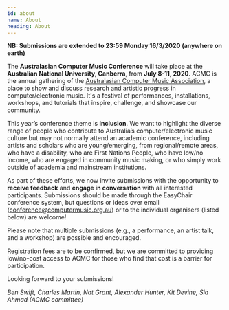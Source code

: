 ```yaml
---
id: about
name: About
heading: About
---
```


**NB: Submissions are extended to 23:59 Monday 16/3/2020 (anywhere on earth)**

The **Australasian Computer Music Conference** will take place at the
**Australian National University, Canberra**, from **July 8-11, 2020**. ACMC is
the annual gathering of the [Australasian Computer Music
Association](https://computermusic.org.au), a place to show and
discuss research and artistic progress in computer/electronic music. It's a
festival of performances, installations, workshops, and tutorials that inspire,
challenge, and showcase our community.

This year’s conference theme is **inclusion**. We want to highlight the diverse
range of people who contribute to Australia’s computer/electronic music culture
but may not normally attend an academic conference, including artists and
scholars who are young/emerging, from regional/remote areas, who have a
disability, who are First Nations People, who have low/no income, who are
engaged in community music making, or who simply work outside of academia and
mainstream institutions.

As part of these efforts, we now invite submissions with the
opportunity to **receive feedback** and **engage in conversation**
with all interested participants. Submissions should be made through
the EasyChair conference system, but questions or ideas over email
([conference@computermusic.org.au](conference@computermusic.org.au))
or to the individual organisers (listed below) are welcome!

Please note that multiple submissions (e.g., a performance, an artist
talk, and a workshop) are possible and encouraged.

Registration fees are to be confirmed, but we are committed to
providing low/no-cost access to ACMC for those who find that cost is a
barrier for participation.

Looking forward to your submissions!

_Ben Swift, Charles Martin, Nat Grant, Alexander Hunter, Kit Devine, Sia Ahmad (ACMC committee)_
